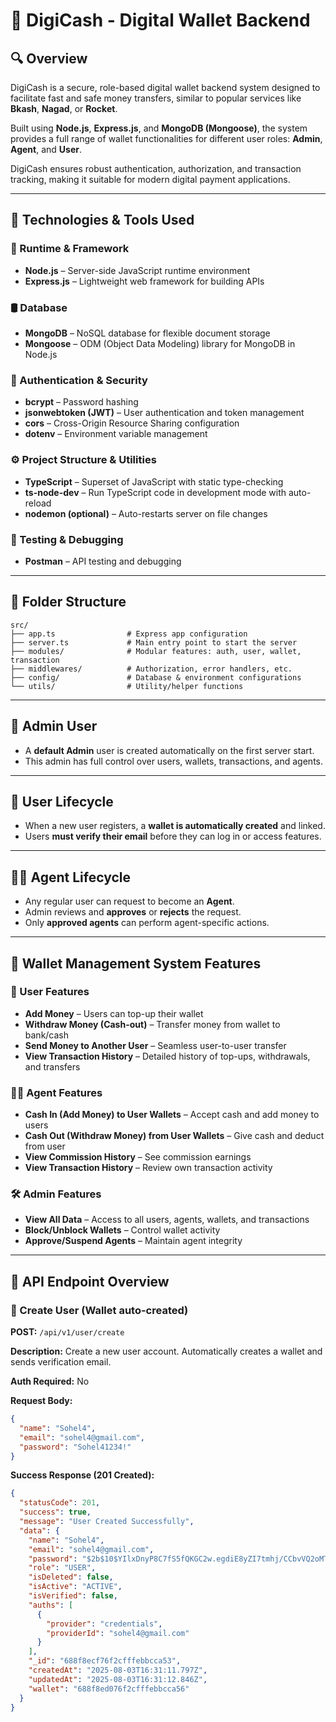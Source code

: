 # 📱 DigiCash - Digital Wallet Backend

## 🔍 Overview

DigiCash is a secure, role-based digital wallet backend system designed to facilitate fast and safe money transfers, similar to popular services like **Bkash**, **Nagad**, or **Rocket**.

Built using **Node.js**, **Express.js**, and **MongoDB (Mongoose)**, the system provides a full range of wallet functionalities for different user roles: **Admin**, **Agent**, and **User**.

DigiCash ensures robust authentication, authorization, and transaction tracking, making it suitable for modern digital payment applications.

---

## 🚀 Technologies & Tools Used

### 🔧 Runtime & Framework

- **Node.js** – Server-side JavaScript runtime environment
- **Express.js** – Lightweight web framework for building APIs

### 🛢️ Database

- **MongoDB** – NoSQL database for flexible document storage
- **Mongoose** – ODM (Object Data Modeling) library for MongoDB in Node.js

### 🔐 Authentication & Security

- **bcrypt** – Password hashing
- **jsonwebtoken (JWT)** – User authentication and token management
- **cors** – Cross-Origin Resource Sharing configuration
- **dotenv** – Environment variable management

### ⚙️ Project Structure & Utilities

- **TypeScript** – Superset of JavaScript with static type-checking
- **ts-node-dev** – Run TypeScript code in development mode with auto-reload
- **nodemon (optional)** – Auto-restarts server on file changes

### 🧪 Testing & Debugging

- **Postman** – API testing and debugging

---

## 📁 Folder Structure

```
src/
├── app.ts                # Express app configuration
├── server.ts             # Main entry point to start the server
├── modules/              # Modular features: auth, user, wallet, transaction
├── middlewares/          # Authorization, error handlers, etc.
├── config/               # Database & environment configurations
└── utils/                # Utility/helper functions
```

---

## 👑 Admin User

- A **default Admin** user is created automatically on the first server start.
- This admin has full control over users, wallets, transactions, and agents.

---

## 👤 User Lifecycle

- When a new user registers, a **wallet is automatically created** and linked.
- Users **must verify their email** before they can log in or access features.

---

## 🧑‍💼 Agent Lifecycle

- Any regular user can request to become an **Agent**.
- Admin reviews and **approves** or **rejects** the request.
- Only **approved agents** can perform agent-specific actions.

---

## 💼 Wallet Management System Features

### 👥 User Features

- **Add Money** – Users can top-up their wallet
- **Withdraw Money (Cash-out)** – Transfer money from wallet to bank/cash
- **Send Money to Another User** – Seamless user-to-user transfer
- **View Transaction History** – Detailed history of top-ups, withdrawals, and transfers

### 🧑‍💼 Agent Features

- **Cash In (Add Money) to User Wallets** – Accept cash and add money to users
- **Cash Out (Withdraw Money) from User Wallets** – Give cash and deduct from user
- **View Commission History** – See commission earnings
- **View Transaction History** – Review own transaction activity

### 🛠️ Admin Features

- **View All Data** – Access to all users, agents, wallets, and transactions
- **Block/Unblock Wallets** – Control wallet activity
- **Approve/Suspend Agents** – Maintain agent integrity

---

## 📡 API Endpoint Overview

### 👤 Create User (Wallet auto-created)

**POST:** `/api/v1/user/create`

**Description:** Create a new user account. Automatically creates a wallet and sends verification email.

**Auth Required:** No

**Request Body:**

```json
{
  "name": "Sohel4",
  "email": "sohel4@gmail.com",
  "password": "Sohel41234!"
}
```

**Success Response (201 Created):**

```json
{
  "statusCode": 201,
  "success": true,
  "message": "User Created Successfully",
  "data": {
    "name": "Sohel4",
    "email": "sohel4@gmail.com",
    "password": "$2b$10$YIlxDnyP8C7fS5fQKGC2w.egdiE8yZI7tmhj/CCbvVQ2oMTm1w.bq",
    "role": "USER",
    "isDeleted": false,
    "isActive": "ACTIVE",
    "isVerified": false,
    "auths": [
      {
        "provider": "credentials",
        "providerId": "sohel4@gmail.com"
      }
    ],
    "_id": "688f8ecf76f2cfffebbcca53",
    "createdAt": "2025-08-03T16:31:11.797Z",
    "updatedAt": "2025-08-03T16:31:12.846Z",
    "wallet": "688f8ed076f2cfffebbcca56"
  }
}
```



